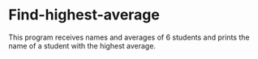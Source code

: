 # Find-highest-average
This program receives names and averages of 6 students and prints the name of a student with the highest average.
